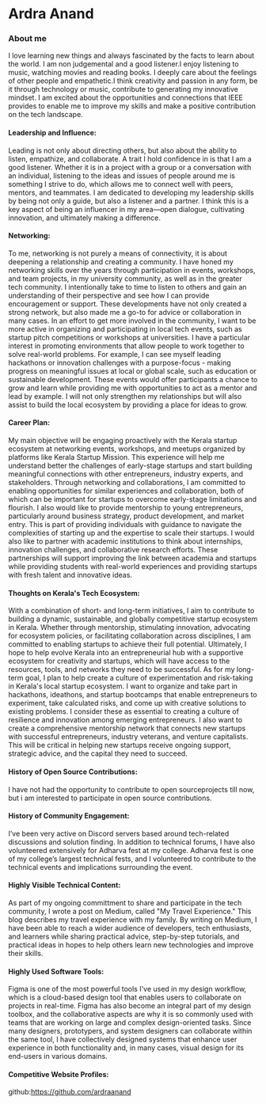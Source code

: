 # Ardra Anand
### About me
I love learning new things and always fascinated by the facts to learn about the world. I am non judgemental and a good listener.I enjoy listening to music, watching movies and reading books.
I deeply care about the feelings of other people and empathetic.I think creativity and passion in any form, be it through technology or music, contribute to generating my innovative mindset. I am excited about the opportunities and connections that IEEE provides to enable me to improve my skills and make a positive contribution on the tech landscape. 

#### Leadership and Influence:
Leading is not only about directing others, but also about the ability to listen, empathize, and collaborate. A trait I hold confidence in is that I am a good listener. Whether it is in a project with a group or a conversation with an individual, listening to the ideas and issues of people around me is something I strive to do, which allows me to connect well with peers, mentors, and teammates. 
I am dedicated to developing my leadership skills by being not only a guide, but also a listener and a partner. I think this is a key aspect of being an influencer in my area—open dialogue, cultivating innovation, and ultimately making a difference.

#### Networking:
To me, networking is not purely a means of connectivity, it is about deepening a relationship and creating a community. I have honed my networking skills over the years through participation in events, workshops, and team projects, in my university community, as well as in the greater tech community. I intentionally take to time to listen to others and gain an understanding of their perspective and see how I can provide encouragement or support. These developments have not only created a strong network, but also made me a go-to for advice or collaboration in many cases.
In an effort to get more involved in the community, I want to be more active in organizing and participating in local tech events, such as startup pitch competitions or workshops at universities. I have a particular interest in promoting environments that allow people to work together to solve real-world problems. For example, I can see myself leading hackathons or innovation challenges with a purpose-focus - making progress on meaningful issues at local or global scale, such as education or sustainable development. These events would offer participants a chance to grow and learn while providing me with opportunities to act as a mentor and lead by example. I will not only strengthen my relationships but will also assist to build the local ecosystem by providing a place for ideas to grow.

#### Career Plan:
My main objective will be engaging proactively with the Kerala startup ecosystem at networking events, workshops, and meetups organized by platforms like Kerala Startup Mission. This experience will help me understand better the challenges of early-stage startups and start building meaningful connections with other entrepreneurs, industry experts, and stakeholders. Through networking and collaborations, I am committed to enabling opportunities for similar experiences and collaboration, both of which can be important for startups to overcome early-stage limitations and flourish. I also would like to provide mentorship to young entrepreneurs, particularly around business strategy, product development, and market entry. This is part of providing individuals with guidance to navigate the complexities of starting up and the expertise to scale their startups. I would also like to partner with academic institutions to think about internships, innovation challenges, and collaborative research efforts. These partnerships will support improving the link between academia and startups while providing students with real-world experiences and providing startups with fresh talent and innovative ideas.

#### Thoughts on Kerala's Tech Ecosystem:
 With a combination of short- and long-term initiatives, I aim to contribute to building a dynamic, sustainable, and globally competitive startup ecosystem in Kerala. Whether through mentorship, stimulating innovation, advocating for ecosystem policies, or facilitating collaboration across disciplines, I am committed to enabling startups to achieve their full potential. Ultimately, I hope to help evolve Kerala into an entrepreneurial hub with a supportive ecosystem for creativity and startups, which will have access to the resources, tools, and networks they need to be successful.
As for my long-term goal, I plan to help create a culture of experimentation and risk-taking in Kerala's local startup ecosystem. I want to organize and take part in hackathons, ideathons, and startup bootcamps that enable entrepreneurs to experiment, take calculated risks, and come up with creative solutions to existing problems. I consider these as essential to creating a culture of resilience and innovation among emerging entrepreneurs. I also want to create a comprehensive mentorship network that connects new startups with successful entrepreneurs, industry veterans, and venture capitalists. This will be critical in helping new startups receive ongoing support, strategic advice, and the capital they need to succeed.

#### History of Open Source Contributions:
I have not had the opportunity to contribute to open sourceprojects till now, but i am interested to participate in open source contributions.

#### History of Community Engagement:
I’ve been very active on Discord servers based around tech-related discussions and solution finding. In addition to technical forums, I have also volunteered extensively for Adharva fest at my college. Adharva fest is one of my college’s largest technical fests, and I volunteered to contribute to the technical events and implications surrounding the event.

#### Highly Visible Technical Content:

As part of my ongoing committment to share and participate in the tech community, I wrote a post on Medium, called "My Travel Experience." This blog describes my travel experience with my family. By writing on Medium, I have been able to reach a wider audience of developers, tech enthusiasts, and learners while sharing practical advice, step-by-step tutorials, and practical ideas in hopes to help others learn new technologies and improve their skills.
#### Highly Used Software Tools:

Figma is one of the most powerful tools I've used in my design workflow, which is a cloud-based design tool that enables users to collaborate on projects in real-time. Figma has also become an integral part of my design toolbox, and the collaborative aspects are why it is so commonly used with teams that are working on large and complex design-oriented tasks. Since many designers, prototypers, and system designers can collaborate within the same tool, I have collectively designed systems that enhance user experience in both functionality and, in many cases, visual design for its end-users in various domains.

#### Competitive Website Profiles:

github:https://github.com/ardraanand







